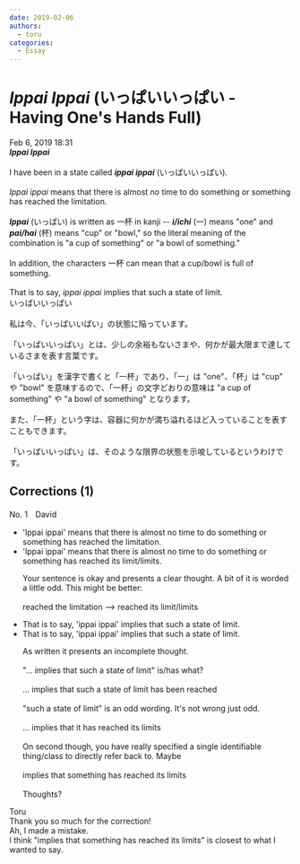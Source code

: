 ```yaml
---
date: 2019-02-06
authors:
  - toru
categories:
  - Essay
---
```


<h1 id="subject_show"><strong><em>Ippai Ippai</strong></em> (いっぱいいっぱい - Having One's Hands Full)</h1>
<div class="date">Feb 6, 2019 18:31</div>
<div id="post"><div id="body_show_ori">
<strong><em>Ippai Ippai</strong></em><br/><br/>I have been in a state called <strong><em>ippai ippai</em></strong> (いっぱいいっぱい).<br/><br/><em>Ippai ippai</em> means that there is almost no time to do something or something has reached the limitation.<br/><br/><strong><em>Ippai</em></strong> (いっぱい) is written as 一杯 in kanji -- <strong><em>i/ichi</em></strong> (一) means "one" and <strong><em>pai/hai</em></strong> (杯) means "cup" or "bowl," so the literal meaning of the combination is "a cup of something" or "a bowl of something."<br/><br/>In addition, the characters 一杯 can mean that a cup/bowl is full of something.<br/><br/>That is to say, <em>ippai ippai</em> implies that such a state of limit.
</div></div>

<!-- more -->

<div id="post_ja"><div id="body_show_mo">
いっぱいいっぱい<br/><br/>私は今、「いっぱいいぱい」の状態に陥っています。<br/><br/>「いっぱいいっぱい」とは、少しの余裕もないさまや、何かが最大限まで達しているさまを表す言葉です。<br/><br/>「いっぱい」を漢字で書くと「一杯」であり、「一」は "one"、「杯」は "cup" や "bowl" を意味するので、「一杯」の文字どおりの意味は "a cup of something" や "a bowl of something" となります。<br/><br/>また、「一杯」という字は、容器に何かが満ち溢れるほど入っていることを表すこともできます。<br/><br/>「いっぱいいっぱい」は、そのような限界の状態を示唆しているというわけです。
</div></div>

## Corrections (1)
<div id="block"><div class="first_name"> No. 1　<span class="just_name">David</span></div><div id="block2">
<ul class="correction_field">
<li class="incorrect">'Ippai ippai' means that there is almost no time to do something or something has reached the limitation.</li>
<li class="corrected correct">
'Ippai ippai' means that there is almost no time to do something or something has reached its limit/limits.
<p class="correction_comment">Your sentence is okay and presents a clear thought. A bit of it is worded a little odd. This might be better:<br/><br/>reached the limitation --&gt; reached its limit/limits</p>
</li>
</ul>
<ul class="correction_field">
<li class="incorrect">That is to say, 'ippai ippai' implies that such a state of limit.</li>
<li class="corrected correct">
That is to say, 'ippai ippai' implies that such a state of limit.
<p class="correction_comment">As written it presents an incomplete thought. <br/><br/>"... implies that such a state of limit" is/has what?<br/><br/>... implies that such a state of limit has been reached<br/><br/>"such a state of limit" is an odd wording. It's not wrong just odd.<br/><br/>... implies that it has reached its limits <br/><br/>On second though, you have really specified a single identifiable thing/class to directly refer back to.  Maybe<br/><br/>implies that something has reached its limits<br/><br/>Thoughts?</p>
</li>
</ul>
</div><div class="name"><span class="just_name">Toru</span><br>
Thank you so much for the correction!<br/>Ah, I made a mistake.<br/>I think "implies that something has reached its limits" is closest to what I wanted to say.
</div>
</div>

